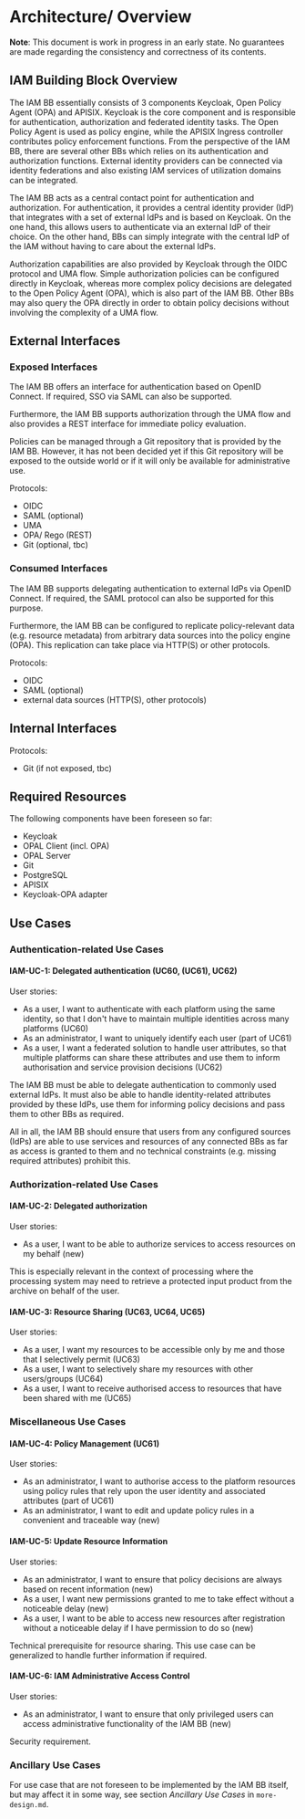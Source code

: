# Architecture/ Overview

**Note**: This document is work in progress in an early state.
No guarantees are made regarding the consistency and correctness of its contents.

## IAM Building Block Overview

The IAM BB essentially consists of 3 components Keycloak, Open Policy Agent (OPA) and APISIX. 
Keycloak is the core component and is responsible for authentication, authorization and federated identity tasks. 
The Open Policy Agent is used as policy engine, while the APISIX Ingress controller contributes policy enforcement functions. 
From the perspective of the IAM BB, there are several other BBs which relies on its authentication and authorization functions. 
External identity providers can be connected via identity federations and also existing IAM services of utilization domains can be integrated.

The IAM BB acts as a central contact point for authentication and authorization.
For authentication, it provides a central identity provider (IdP) that integrates
with a set of external IdPs and is based on Keycloak.
On the one hand, this allows users to authenticate via an external IdP of their
choice. On the other hand, BBs can simply integrate with the central IdP of the IAM
without having to care about the external IdPs.

Authorization capabilities are also provided by Keycloak through the OIDC protocol
and UMA flow. Simple authorization policies can be configured directly in Keycloak,
whereas more complex policy decisions are delegated to the Open Policy Agent (OPA),
which is also part of the IAM BB. Other BBs may also query the OPA directly in order
to obtain policy decisions without involving the complexity of a UMA flow.

## External Interfaces

### Exposed Interfaces

The IAM BB offers an interface for authentication based on OpenID Connect.
If required, SSO via SAML can also be supported.

Furthermore, the IAM BB supports authorization through the UMA flow and also provides
a REST interface for immediate policy evaluation.

Policies can be managed through a Git repository that is provided by the IAM BB.
However, it has not been decided yet if this Git repository will be exposed to the
outside world or if it will only be available for administrative use.

Protocols:

* OIDC
* SAML (optional)
* UMA
* OPA/ Rego (REST)
* Git (optional, tbc)

### Consumed Interfaces

The IAM BB supports delegating authentication to external IdPs via OpenID Connect.
If required, the SAML protocol can also be supported for this purpose.

Furthermore, the IAM BB can be configured to replicate policy-relevant data (e.g.
resource metadata) from arbitrary data sources into the policy engine (OPA).
This replication can take place via HTTP(S) or other protocols.

Protocols:

* OIDC
* SAML (optional)
* external data sources (HTTP(S), other protocols)

## Internal Interfaces

Protocols:

* Git (if not exposed, tbc)

## Required Resources

The following components have been foreseen so far:

* Keycloak
* OPAL Client (incl. OPA)
* OPAL Server
* Git
* PostgreSQL
* APISIX
* Keycloak-OPA adapter

## Use Cases

### Authentication-related Use Cases

#### IAM-UC-1: Delegated authentication (UC60, (UC61), UC62)

User stories:

* As a user, I want to authenticate with each platform using the same identity, so that I don't have to maintain multiple identities across many platforms (UC60)
* As an administrator, I want to uniquely identify each user (part of UC61)
* As a user, I want a federated solution to handle user attributes, so that multiple platforms can share these attributes and use them to inform authorisation and service provision decisions (UC62)

The IAM BB must be able to delegate authentication to commonly used external IdPs.
It must also be able to handle identity-related attributes provided by these IdPs,
use them for informing policy decisions and pass them to other BBs as required.

All in all, the IAM BB should ensure that users from any configured sources (IdPs)
are able to use services and resources of any connected BBs as far as access is granted
to them and no technical constraints (e.g. missing required attributes) prohibit this.

### Authorization-related Use Cases

#### IAM-UC-2: Delegated authorization

User stories:

* As a user, I want to be able to authorize services to access resources on my behalf (new)

This is especially relevant in the context of processing where the processing
system may need to retrieve a protected input product from the archive on
behalf of the user.

#### IAM-UC-3: Resource Sharing (UC63, UC64, UC65)

User stories:

* As a user, I want my resources to be accessible only by me and those that I selectively permit (UC63)
* As a user, I want to selectively share my resources with other users/groups (UC64)
* As a user, I want to receive authorised access to resources that have been shared with me (UC65)

### Miscellaneous Use Cases

#### IAM-UC-4: Policy Management (UC61)

User stories:

* As an administrator, I want to authorise access to the platform resources using policy rules that rely upon the user identity and associated attributes (part of UC61)
* As an administrator, I want to edit and update policy rules in a convenient and traceable way (new)

#### IAM-UC-5: Update Resource Information

User stories:

* As an administrator, I want to ensure that policy decisions are always based on recent information (new)
* As a user, I want new permissions granted to me to take effect without a noticeable delay (new)
* As a user, I want to be able to access new resources after registration without a noticeable delay if I have permission to do so (new)

Technical prerequisite for resource sharing.
This use case can be generalized to handle further information if required.

#### IAM-UC-6: IAM Administrative Access Control

User stories:

* As an administrator, I want to ensure that only privileged users can access administrative functionality of the IAM BB (new)

Security requirement.

### Ancillary Use Cases

For use case that are not foreseen to be implemented by the IAM BB itself,
but may affect it in some way, see section *Ancillary Use Cases* in `more-design.md`.
